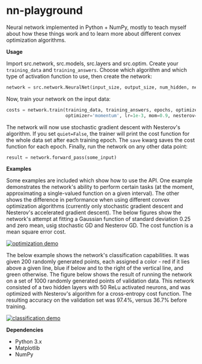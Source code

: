 # nn-playground

Neural network implemented in Python + NumPy, mostly to teach myself about how these things work and to learn more about different convex optimization algorithms.

**Usage**

Import src.network, src.models, src.layers and src.optim. Create your `training_data` and `training_answers`. Choose which algorithm and which type of activation function to use, then create the network:

~~~python
network = src.network.NeuralNet(input_size, output_size, num_hidden, neurons_per_hidden, activation='relu', cost='ce')
~~~

Now, train your network on the input data:

~~~python
costs = network.train(training_data, training_answers, epochs, optimizer='momentum', quiet=False, save=True,
                      optimizer='momentum', lr=1e-3, mom=0.9, nesterov=True)
~~~

The network will now use stochastic gradient descent with Nesterov's algorithm. If you set `quiet=False`, the trainer will print the cost function for the whole data set after each training epoch. The `save` kwarg saves the cost function for each epoch. Finally, run the network on any other data point:

~~~python
result = network.forward_pass(some_input)
~~~

**Examples**

Some examples are included which show how to use the API. One example demonstrates the network's ability to perform certain tasks (at the moment, approximating a single-valued function on a given interval). The other shows the difference in performance when using different convex optimization algorithms (currently only stochastic gradient descent and Nesterov's accelerated gradient descent). The below figures show the network's attempt at fitting a Gaussian function of standard deviation 0.25 and zero mean, usig stochastic GD and Nesterov GD. The cost function is a mean square error cost.

[![optimization demo](https://imgur.com/fkei4pO.png)](https://imgur.com/fkei4pO.png)

The below example shows the network's classification capabilities. It was given 200 randomly generated points, each assigned a color - red if it lies above a given line, blue if below and to the right of the vertical line, and green otherwise. The figure below shows the result of running the network on a set of 1000 randomly generated points of validation data. This network consisted of a two hidden layers with 50 ReLu activated neurons, and was optimized with Nesterov's algorithm for a cross-entropy cost function. The resulting accuracy on the validation set was 97.4%, versus 36.7% before training.

[![classification demo](https://imgur.com/Z7XX1QG.png)](https://imgur.com/Z7XX1QG.png)

**Dependencies**

* Python 3.x
* Matplotlib
* NumPy

